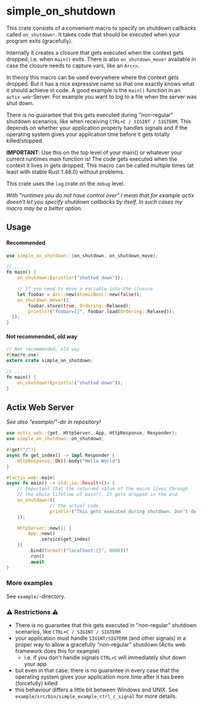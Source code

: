 # simple_on_shutdown

This crate consists of a convenient macro to specify on shutdown callbacks called `on_shutdown!`. It takes code that
should be executed when your program exits (gracefully). 

Internally it creates a closure that gets executed when the context gets dropped, i.e. when
`main()` exits. There is also `on_shutdown_move!` available in case the closure needs to capture vars, like an `Arc<>`.

In theory this macro can be used everywhere where the context gets dropped. But it has a nice expressive name so that
one exactly knows what it should achieve in code. A good example is the `main()` function in an `actix-web`-Server. For
example you want to log to a file when the server was shut down.

There is no guarantee that this gets executed during "non-regular" shutdown scenarios, like when
receiving `CTRL+C / SIGINT / SIGTERM`. This depends on whether your application properly handles signals and if the
operating system gives your application time before it gets totally killed/stopped.

**IMPORTANT**: Use this on the top level of your main() or whatever your current runtimes main function is! The code
gets executed when the context it lives in gets dropped. This macro can be called multiple times (at least with stable
Rust 1.48.0) without problems.

This crate uses the `log` crate on the `debug` level.

*With "runtimes you do not have control over" I mean that for example actix doesn't let you specify shutdown callbacks
by itself. In such cases my macro may be a better option.*

## Usage

#### Recommended

```rust
use simple_on_shutdown::{on_shutdown, on_shutdown_move};

// ...
fn main() {
    on_shutdown!(println!("shutted down"));

    // If you need to move a variable into the closure
    let foobar = Arc::new(AtomicBool::new(false));
    on_shutdown_move!({
        foobar.store(true, Ordering::Relaxed);
        println!("foobar={}", foobar.load(Ordering::Relaxed));
  });
}
```

#### Not recommended, old way

```rust
// Not recommended, old way
#[macro_use]
extern crate simple_on_shutdown;

// ...
fn main() {
    on_shutdown!(println!("shutted down"));
}
```

## Actix Web Server

*See also "example/"-dir in repository!*

```rust
use actix_web::{get, HttpServer, App, HttpResponse, Responder};
use simple_on_shutdown::on_shutdown;

#[get("/")]
async fn get_index() -> impl Responder {
    HttpResponse::Ok().body("Hello World")
}

#[actix_web::main]
async fn main() -> std::io::Result<()> {
    // Important that the returned value of the macro lives through
    // the whole lifetime of main(). It gets dropped in the end.
    on_shutdown!({
                // the actual code
                println!("This gets executed during shutdown. Don't do expensive operations here.");
    });

    HttpServer::new(|| {
        App::new()
            .service(get_index)
    })
        .bind(format!("localhost:{}", 8080))?
        .run()
        .await
}
```

### More examples
See `example/`-directory.

### ⚠ Restrictions ⚠

- There is no guarantee that this gets executed in "non-regular" shutdown scenarios, like
  `CTRL+C / SIGINT / SIGTERM`
- your application must handle `SIGINT/SIGTERM` (and other signals) in a proper way to allow a gracefully "non-regular"
  shutdown (Actix web framework does this for example)
    - i.e. if you don't handle signals `CTRL+C` will immediately shut down your app
- but even in that case: there is no guarantee in every case that the operating system gives your application more time
  after it has been (forcefully) killed
- this behaviour differs a little bit between Windows and UNIX. See `example/src/bin/simple_example_ctrl_c_signal` for
  more details.